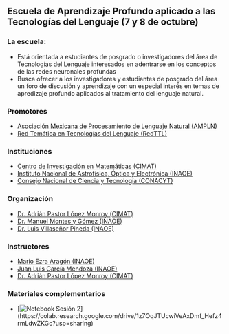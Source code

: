 
## Escuela de Aprendizaje Profundo aplicado a las Tecnologías del Lenguaje (7 y 8 de octubre)

### La escuela:
- Está orientada a estudiantes de posgrado o investigadores del área de Tecnologías del Lenguaje interesados en adentrarse en los conceptos de las redes neuronales profundas
- Busca ofrecer a los investigadores y estudiantes de posgrado del área un foro de discusión y aprendizaje con un especial interés en temas de apredizaje profundo aplicados al tratamiento del lenguaje natural.

### Promotores
- [Asociación Mexicana de Procesamiento de Lenguaje Natural (AMPLN)](http://ampln.mx/portal/inicio)
- [Red Temática en Tecnologías del Lenguaje (RedTTL)](http://redttl.mx/)

### Instituciones
- [Centro de Investigación en Matemáticas (CIMAT)](https://www.cimat.mx/)
- [Instituto Nacional de Astrofísica, Óptica y Electrónica (INAOE)](https://www.inaoep.mx/)
- [Consejo Nacional de Ciencia y Tecnología (CONACYT)](https://www.conacyt.gob.mx/)

### Organización
- [Dr. Adrián Pastor López Monroy (CIMAT)](mailto:pastor.lopez@cimat.mx?subject=Escuela%20Apredizaje%20Profundo%202020)
- [Dr. Manuel Montes y Gómez (INAOE)](mailto:mmontesg@inaoep.mx?subject=Escuela%20Apredizaje%20Profundo%202020)
- [Dr. Luis Villaseñor Pineda (INAOE)](mailto:villasen@inaoep.mx?subject=Escuela%20Apredizaje%20Profundo%202020)

### Instructores
- [Mario Ezra Aragón (INAOE)](mailto:aragon.ezra@gmail.com?subject=Escuela%20Apredizaje%20Profundo%202020)
- [Juan Luis García Mendoza (INAOE)](mailto:juanluis@inaoep.mx?subject=Escuela%20Apredizaje%20Profundo%202020)
- [Dr. Adrián Pastor López Monroy (CIMAT)](mailto:pastor.lopez@cimat.mx?subject=Escuela%20Apredizaje%20Profundo%202020)



### Materiales complementarios
- [![Notebook Sesión 2]("https://img.shields.io/badge/Jupyter%20-%23F37626.svg?&style=for-the-badge&logo=Jupyter&logoColor=white")](https://colab.research.google.com/drive/1z7OqJTUcwiVeAxDmf_Hefz4rmLdwZKGc?usp=sharing)


